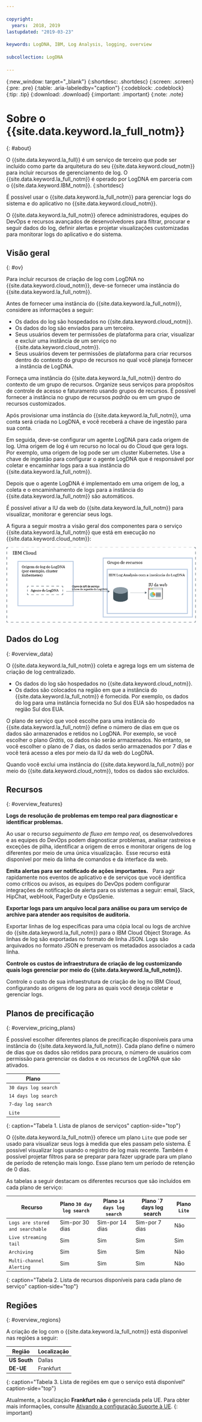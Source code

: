 ```yaml
---

copyright:
  years:  2018, 2019
lastupdated: "2019-03-23"

keywords: LogDNA, IBM, Log Analysis, logging, overview

subcollection: LogDNA

---
```


{:new_window: target="_blank"}
{:shortdesc: .shortdesc}
{:screen: .screen}
{:pre: .pre}
{:table: .aria-labeledby="caption"}
{:codeblock: .codeblock}
{:tip: .tip}
{:download: .download}
{:important: .important}
{:note: .note}

# Sobre o {{site.data.keyword.la_full_notm}}
{: #about}

O {{site.data.keyword.la_full}} é um serviço de terceiro que pode ser incluído como parte da arquitetura do seu {{site.data.keyword.cloud_notm}} para incluir recursos de gerenciamento de log. O {{site.data.keyword.la_full_notm}} é operado por LogDNA em parceria com o {{site.data.keyword.IBM_notm}}.
{:shortdesc}

É possível usar o {{site.data.keyword.la_full_notm}} para gerenciar logs do sistema e do aplicativo no {{site.data.keyword.cloud_notm}}.

O {{site.data.keyword.la_full_notm}} oferece administradores, equipes do DevOps e recursos avançados de desenvolvedores para filtrar, procurar e seguir dados do log, definir alertas e projetar visualizações customizadas para monitorar logs do aplicativo e do sistema.


## Visão geral
{: #ov}

Para incluir recursos de criação de log com LogDNA no {{site.data.keyword.cloud_notm}}, deve-se fornecer uma instância do {{site.data.keyword.la_full_notm}}.

Antes de fornecer uma instância do {{site.data.keyword.la_full_notm}}, considere as informações a seguir:
* Os dados do log são hospedados no  {{site.data.keyword.cloud_notm}}.
* Os dados do log são enviados para um terceiro.
* Seus usuários devem ter permissões de plataforma para criar, visualizar e excluir uma instância de um serviço no {{site.data.keyword.cloud_notm}}.
* Seus usuários devem ter permissões de plataforma para criar recursos dentro do contexto do grupo de recursos no qual você planeja fornecer a instância de LogDNA.

Forneça uma instância do {{site.data.keyword.la_full_notm}} dentro do contexto de um grupo de recursos. Organize seus serviços para propósitos de controle de acesso e faturamento usando grupos de recursos. É possível fornecer a instância no grupo de recursos *padrão* ou em um grupo de recursos customizados.

Após provisionar uma instância do {{site.data.keyword.la_full_notm}}, uma conta será criada no LogDNA, e você receberá a chave de ingestão para sua conta.

Em seguida, deve-se configurar um agente LogDNA para cada origem de log. Uma origem de log é um recurso no local ou do Cloud que gera logs. Por exemplo, uma origem de log pode ser um cluster Kubernetes. Use a chave de ingestão para configurar o agente LogDNA que é responsável por coletar e encaminhar logs para a sua instância do {{site.data.keyword.la_full_notm}}.

Depois que o agente LogDNA é implementado em uma origem de log, a coleta e o encaminhamento de logs para a instância do {{site.data.keyword.la_full_notm}} são automáticos.

É possível ativar a IU da web do {{site.data.keyword.la_full_notm}} para visualizar, monitorar e gerenciar seus logs.

A figura a seguir mostra a visão geral dos componentes para o serviço {{site.data.keyword.la_full_notm}} que está em execução no {{site.data.keyword.cloud_notm}}:

![{{site.data.keyword.la_full_notm}} visão geral do componente no {{site.data.keyword.cloud_notm}}](images/components.png "{{site.data.keyword.la_full_notm}} Visão geral do componente no {{site.data.keyword.cloud_notm}}")


## Dados do Log
{: #overview_data}

O {{site.data.keyword.la_full_notm}} coleta e agrega logs em um sistema de criação de log centralizado.

* Os dados do log são hospedados no  {{site.data.keyword.cloud_notm}}.
* Os dados são colocados na região em que a instância do {{site.data.keyword.la_full_notm}} é fornecida. Por exemplo, os dados do log para uma instância fornecida no Sul dos EUA são hospedados na região Sul dos EUA.

O plano de serviço que você escolhe para uma instância do {{site.data.keyword.la_full_notm}} define o número de dias em que os dados são armazenados e retidos no LogDNA. Por exemplo, se você escolher o plano *Grátis*, os dados não serão armazenados. No entanto, se você escolher o plano de 7 dias, os dados serão armazenados por 7 dias e você terá acesso a eles por meio da IU da web do LogDNA.

Quando você exclui uma instância do {{site.data.keyword.la_full_notm}} por meio do {{site.data.keyword.cloud_notm}}, todos os dados são excluídos.



## Recursos
{: #overview_features}

**Logs de resolução de problemas em tempo real para diagnosticar e identificar problemas.**

Ao usar o recurso *seguimento de fluxo em tempo real*, os desenvolvedores e as equipes do DevOps podem diagnosticar problemas, analisar rastreios e exceções de pilha, identificar a origem de erros e monitorar origens de log diferentes por meio de uma única visualização.  Esse recurso está disponível por meio da linha de comandos e da interface da web. 

**Emita alertas para ser notificado de ações importantes.**
 
Para agir rapidamente nos eventos de aplicativo e de serviços que você identifica como críticos ou avisos, as equipes do DevOps podem configurar integrações de notificação de alerta para os sistemas a seguir: email, Slack, HipChat, webHook, PagerDuty e OpsGenie.

**Exportar logs para um arquivo local para análise ou para um serviço de archive para atender aos requisitos de auditoria.**

Exportar linhas de log específicas para uma cópia local ou logs de archive do {{site.data.keyword.la_full_notm}} para o IBM Cloud Object Storage.
As linhas de log são exportadas no formato de linha JSON. Logs são arquivados no formato JSON e preservam os metadados associados a cada linha. 

**Controle os custos de infraestrutura de criação de log customizando quais logs gerenciar por meio do {{site.data.keyword.la_full_notm}}.**

Controle o custo de sua infraestrutura de criação de log no IBM Cloud, configurando as origens de log para as quais você deseja coletar e gerenciar logs. 


## Planos de precificação
{: #overview_pricing_plans}

É possível escolher diferentes planos de precificação disponíveis para uma instância do {{site.data.keyword.la_full_notm}}. Cada plano define o número de dias que os dados são retidos para procura, o número de usuários com permissão para gerenciar os dados e os recursos de LogDNA que são ativados.

| Plano                     | 
|--------------------------|
| `30 days log search`  |
| `14 days log search`  |
| `7-day log search`   |
| `Lite`                  |
{: caption="Tabela 1. Lista de planos de serviços" caption-side="top"} 

O {{site.data.keyword.la_full_notm}} oferece um plano `Lite` que pode ser usado para visualizar seus logs à medida que eles passam pelo sistema. É possível visualizar logs usando o registro de log mais recente. Também é possível projetar filtros para se preparar para fazer upgrade para um plano de período de retenção mais longo. Esse plano tem um período de retenção de 0 dias.

As tabelas a seguir destacam os diferentes recursos que são incluídos em cada plano de serviço:

| Recurso                          | Plano `30 day log search` | Plano `14 days log search`    | Plano `7 days log search     | Plano `Lite` | 
|----------------------------------|-------------------------|-------------------------------|-----------------------------|--------------|
| `Logs are stored and searchable` | Sim-por 30 dias       | Sim-por 14 dias             | Sim-por 7 dias            | Não           |
| `Live streaming tail`            | Sim                     | Sim                           | Sim                         | Sim          |
| `Archiving`                      | Sim                     | Sim                           | Sim                         | Não           |
| `Multi-channel Alerting`         | Sim                     | Sim                           | Sim                         | Não           | 
{: caption="Tabela 2. Lista de recursos disponíveis para cada plano de serviço" caption-side="top"} 



## Regiões
{: #overview_regions}

A criação de log com o {{site.data.keyword.la_full_notm}} está disponível nas regiões a seguir:

| Região                | Localização  |
|-----------------------|-----------|
| **US South**          | Dallas    |
| **DE-UE**             | Frankfurt | 
{: caption="Tabela 3. Lista de regiões em que o serviço está disponível" caption-side="top"} 

Atualmente, a localização **Frankfurt** **não** é gerenciada pela UE. Para obter mais informações, consulte [Ativando a configuração Suporte à UE](/docs/account?topic=account-eu-hipaa-supported#bill_eusupported).
{: important}



